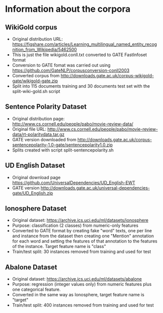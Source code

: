 # Information about the corpora

## WikiGold corpus

* Original distribution URL: https://figshare.com/articles/Learning_multilingual_named_entity_recognition_from_Wikipedia/5462500
* This is just the file wikigold.conll.txt converted to GATE FastInfoset format
* Conversion to GATE fomat was carried out using https://github.com/GateNLP/corpusconversion-conll2003
* Converted corpus from http://downloads.gate.ac.uk/corpus-wikigold-gate/wikigold-gate.zip
* Split into 115 documents training and 30 documents test set with the split-wiki-gold.sh script

## Sentence Polarity Dataset 

* Original distribution page: http://www.cs.cornell.edu/people/pabo/movie-review-data/
* Original file URL: http://www.cs.cornell.edu/people/pabo/movie-review-data/rt-polaritydata.tar.gz
* GATE version downloaded from http://downloads.gate.ac.uk/corpus-sentencepolarity-1.0-gate/sentencepolarity1.0.zip
* Splits created with script split-sentencepolarity.sh

## UD English Dataset 

* Original download page https://github.com/UniversalDependencies/UD_English-EWT
* GATE version http://downloads.gate.ac.uk/universal-dependencies-gate/UD_English.zip

## Ionosphere Dataset

* Original dataset: https://archive.ics.uci.edu/ml/datasets/ionosphere
* Purpose: classification (2 classes) from numeric-only features
* Converted to GATE format by creating fake "word" texts, one per line and instance from the dataset
  then creating one "Mention" annotation for each word and setting the features of that annotation
  to the features of the instance. Target feature name is "class"
* Train/test split: 30 instances removed from training and used for test

## Abalone Dataset

* Original dataset: https://archive.ics.uci.edu/ml/datasets/abalone
* Purpose: regression (integer values only) from numeric features plus one categorical feature.
* Converted in the same way as Ionosphere, target feature name is "target"
* Train/test split: 400 instances removed from training and used for test
